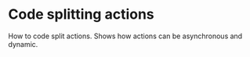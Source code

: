 # Code splitting actions
How to code split actions. Shows how actions can be asynchronous and dynamic.
